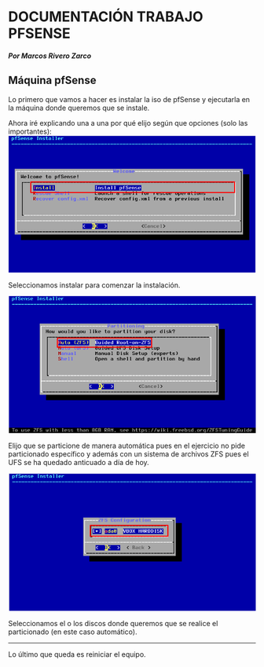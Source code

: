# DOCUMENTACIÓN TRABAJO PFSENSE
#### *Por Marcos Rivero Zarco*

## Máquina pfSense
Lo primero que vamos a hacer es instalar la iso de pfSense y ejecutarla en la máquina donde queremos que se instale.

Ahora iré explicando una a una por qué elijo según que opciones (solo las importantes):
![Instalar](img/Screenshot_1.png)

Seleccionamos instalar para comenzar la instalación.

![Particionado](img/Screenshot_2.png)

Elijo que se particione de manera automática pues en el ejercicio no pide particionado específico y además con un sistema de archivos ZFS pues el UFS se ha quedado anticuado a día de hoy.

![Particionado](img/Screenshot_3.png)

Seleccionamos el o los discos donde queremos que se realice el particionado (en este caso automático).

---
Lo último que queda es reiniciar el equipo.

